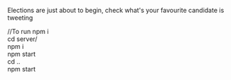 Elections are just about to begin, check what's your favourite candidate is tweeting

//To run
npm i <br/>
cd server/ <br/>
npm i <br/>
npm start <br/>
cd .. <br/>
npm start <br/>
